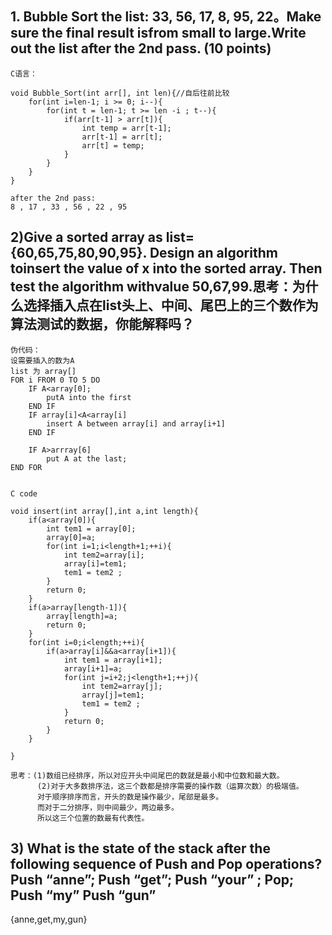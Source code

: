 ## 1. Bubble Sort the list: 33, 56, 17, 8, 95, 22。Make sure the final result isfrom small to large.Write out the list after the 2nd pass. (10 points) 
```
C语言：

void Bubble_Sort(int arr[], int len){//自后往前比较
    for(int i=len-1; i >= 0; i--){
        for(int t = len-1; t >= len -i ; t--){
            if(arr[t-1] > arr[t]){
                int temp = arr[t-1];
                arr[t-1] = arr[t];
                arr[t] = temp;
            }
        }
    }
}

after the 2nd pass:
8 , 17 , 33 , 56 , 22 , 95
```
## 2)Give a sorted array as list={60,65,75,80,90,95}. Design an algorithm toinsert the value of x into the sorted array. Then test the algorithm withvalue 50,67,99.思考：为什么选择插入点在list头上、中间、尾巴上的三个数作为算法测试的数据，你能解释吗？
```
伪代码：
设需要插入的数为A
list 为 array[]
FOR i FROM 0 TO 5 DO
    IF A<array[0];
        putA into the first
    END IF   
    IF array[i]<A<array[i]
        insert A between array[i] and array[i+1]
    END IF

    IF A>arrray[6]  
        put A at the last;
END FOR


C code

void insert(int array[],int a,int length){
    if(a<array[0]){
        int tem1 = array[0];
        array[0]=a;
        for(int i=1;i<length+1;++i){
            int tem2=array[i];
            array[i]=tem1;
            tem1 = tem2 ;    
        }
        return 0;
    }
    if(a>array[length-1]){
        array[length]=a;
        return 0;
    }
    for(int i=0;i<length;++i){
        if(a>array[i]&&a<array[i+1]){
            int tem1 = array[i+1];
            array[i+1]=a;
            for(int j=i+2;j<length+1;++j){
                int tem2=array[j];
                array[j]=tem1;
                tem1 = tem2 ; 
            }
            return 0;
        }
    }
    
}

思考：(1)数组已经排序，所以对应开头中间尾巴的数就是最小和中位数和最大数。
      (2)对于大多数排序法，这三个数都是排序需要的操作数（运算次数）的极端值。
      对于顺序排序而言，开头的数是操作最少，尾部是最多。
      而对于二分排序，则中间最少，两边最多。
      所以这三个位置的数最有代表性。
```
## 3) What is the state of the stack after the following sequence of Push and Pop operations?Push “anne”; Push “get”; Push “your” ; Pop; Push “my” Push “gun” 

{anne,get,my,gun}
